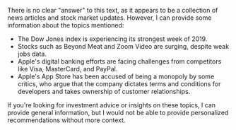 There is no clear "answer" to this text, as it appears to be a collection of news articles and stock market updates. However, I can provide some information about the topics mentioned:

* The Dow Jones index is experiencing its strongest week of 2019.
* Stocks such as Beyond Meat and Zoom Video are surging, despite weak jobs data.
* Apple's digital banking efforts are facing challenges from competitors like Visa, MasterCard, and PayPal.
* Apple's App Store has been accused of being a monopoly by some critics, who argue that the company dictates terms and conditions for developers and takes ownership of customer relationships.

If you're looking for investment advice or insights on these topics, I can provide general information, but I would not be able to provide personalized recommendations without more context.